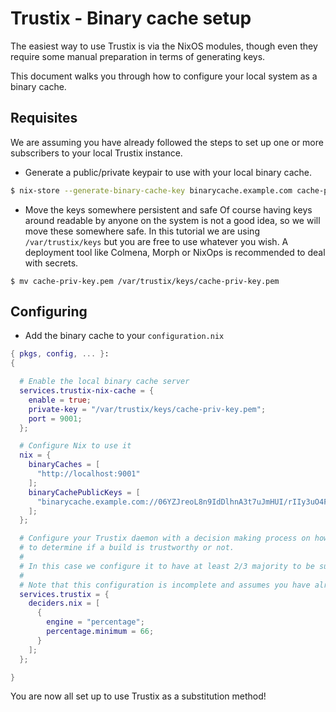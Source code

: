 # Trustix - Binary cache setup

The easiest way to use Trustix is via the NixOS modules, though even they require some manual preparation in terms of generating keys.

This document walks you through how to configure your local system as a binary cache.

## Requisites

We are assuming you have already followed the steps to set up one or more subscribers to your local Trustix instance.

- Generate a public/private keypair to use with your local binary cache.
``` sh
$ nix-store --generate-binary-cache-key binarycache.example.com cache-priv-key.pem cache-pub-key.pem
```

- Move the keys somewhere persistent and safe
Of course having keys around readable by anyone on the system is not a good idea, so we will move these somewhere safe.
In this tutorial we are using `/var/trustix/keys` but you are free to use whatever you wish.
A deployment tool like Colmena, Morph or NixOps is recommended to deal with secrets.

`$ mv cache-priv-key.pem /var/trustix/keys/cache-priv-key.pem`

## Configuring

- Add the binary cache to your `configuration.nix`
``` nix
{ pkgs, config, ... }:
{

  # Enable the local binary cache server
  services.trustix-nix-cache = {
    enable = true;
    private-key = "/var/trustix/keys/cache-priv-key.pem";
    port = 9001;
  };

  # Configure Nix to use it
  nix = {
    binaryCaches = [
      "http://localhost:9001"
    ];
    binaryCachePublicKeys = [
      "binarycache.example.com://06YZJreoL8n9IdDlhnA3t7uJmHUI/rIIy3uO4FHRY="
    ];
  };

  # Configure your Trustix daemon with a decision making process on how
  # to determine if a build is trustworthy or not.
  #
  # In this case we configure it to have at least 2/3 majority to be substituted.
  #
  # Note that this configuration is incomplete and assumes you have already set up a subscriber.
  services.trustix = {
    deciders.nix = [
      {
        engine = "percentage";
        percentage.minimum = 66;
      }
    ];
  };

}
```

You are now all set up to use Trustix as a substitution method!
